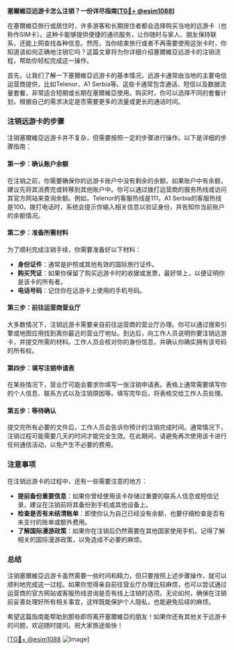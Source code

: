 **塞爾維亞远游卡怎么注销？一份详尽指南[[TG💪+ @esim1088](https://t.me/s/esim1088)]**

在塞爾維亞旅行或居住时，许多游客和长期居住者都会选择购买当地的远游卡（也称作SIM卡）。这种卡能够提供便捷的通讯服务，让你随时与家人、朋友保持联系，还能上网查找各种信息。然而，当你结束旅行或者不再需要使用这张卡时，你知道该如何正确地注销它吗？这篇文章将为你详细介绍塞爾維亞远游卡的注销流程，帮助你轻松完成这一操作。

首先，让我们了解一下塞爾維亞远游卡的基本情况。远游卡通常由当地的主要电信运营商提供，比如Telenor、A1 Serbia等。这些卡通常包含通话、短信以及数据流量套餐，非常适合短期或长期在塞爾維亞使用。购买时，你可以选择不同的套餐计划，根据自己的需求决定是否需要更多的流量或更长的通话时间。

### 注销远游卡的步骤

注销塞爾維亞远游卡并不复杂，但需要按照一定的步骤进行操作。以下是详细的步骤指南：

#### 第一步：确认账户余额

在注销之前，你需要确保你的远游卡账户中没有剩余的余额。如果账户中有余额，建议先将其消费完或转移到其他账户中。你可以通过拨打运营商的服务热线或访问其官方网站来查询余额。例如，Telenor的客服热线是111，A1 Serbia的客服热线是100。拨打电话时，系统会提示你输入相关信息以验证身份，并告知你当前账户的余额情况。

#### 第二步：准备所需材料

为了顺利完成注销手续，你需要准备好以下材料：
- **身份证件**：通常是护照或其他有效的国际旅行证件。
- **购买凭证**：如果你保留了购买远游卡时的收据或发票，最好带上，以便证明你是该卡的所有者。
- **电话号码**：记住你在远游卡上使用的手机号码。

#### 第三步：前往运营商营业厅

大多数情况下，注销远游卡需要亲自前往运营商的营业厅办理。你可以通过搜索引擎或地图应用找到离你最近的营业厅地址。到达后，向工作人员说明你要注销远游卡，并提交所需的材料。工作人员会核对你的身份信息，并确认你确实拥有该号码的所有权。

#### 第四步：填写注销申请表

在某些情况下，营业厅可能会要求你填写一张注销申请表。表格上通常需要填写你的个人信息、联系方式以及注销原因等。填写完毕后，将表格交给工作人员处理。

#### 第五步：等待确认

提交完所有必要的文件后，工作人员会告诉你预计的注销完成时间。通常情况下，注销过程可能需要几天的时间才能完全生效。在此期间，请避免再次使用该卡进行任何通信活动，以免产生不必要的费用。

### 注意事项

在注销远游卡的过程中，还有一些需要注意的地方：
- **提前备份重要信息**：如果你曾经使用该卡存储过重要的联系人信息或短信记录，建议在注销前将其备份到手机或其他设备上。
- **检查是否有未结清账单**：即使你认为自己已经没有余额，也要仔细检查是否有未支付的账单或额外费用。
- **了解国际漫游政策**：如果你在注销后仍然需要在其他国家使用手机，记得了解相关的国际漫游政策，以免造成不必要的麻烦。

### 总结

注销塞爾維亞远游卡虽然需要一些时间和精力，但只要按照上述步骤操作，就可以顺利地完成这一过程。如果你觉得亲自前往营业厅办理比较麻烦，也可以尝试通过运营商的官方网站或客服热线咨询是否有线上注销的选项。无论如何，确保在注销前妥善处理好所有相关事宜，这样既能保护个人隐私，也能避免后续的麻烦。

希望这篇指南能帮助到那些即将离开塞爾維亞的朋友！如果你还有其他关于远游卡的问题，欢迎随时提问。祝大家旅途愉快！

[[TG💪+ @esim1088](https://t.me/s/esim1088) ![Image](https://i.postimg.cc/4NQfJmqS/Snipaste-2025-05-13-00-14-12.png)]